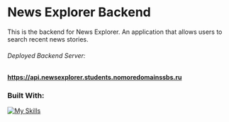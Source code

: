 # News Explorer Backend

This is the backend for News Explorer. An application that allows users to search recent news stories. 

###### Deployed Backend Server:
**https://api.newsexplorer.students.nomoredomainssbs.ru**

### Built With:
[![My Skills](https://skillicons.dev/icons?i=nodejs,express,mongodb)](https://skillicons.dev)

